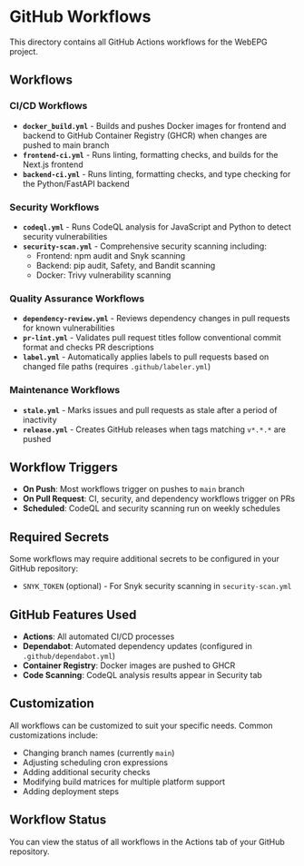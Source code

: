 # GitHub Workflows

This directory contains all GitHub Actions workflows for the WebEPG project.

## Workflows

### CI/CD Workflows

- **`docker_build.yml`** - Builds and pushes Docker images for frontend and backend to GitHub Container Registry (GHCR) when changes are pushed to main branch
- **`frontend-ci.yml`** - Runs linting, formatting checks, and builds for the Next.js frontend
- **`backend-ci.yml`** - Runs linting, formatting checks, and type checking for the Python/FastAPI backend

### Security Workflows

- **`codeql.yml`** - Runs CodeQL analysis for JavaScript and Python to detect security vulnerabilities
- **`security-scan.yml`** - Comprehensive security scanning including:
  - Frontend: npm audit and Snyk scanning
  - Backend: pip audit, Safety, and Bandit scanning
  - Docker: Trivy vulnerability scanning

### Quality Assurance Workflows

- **`dependency-review.yml`** - Reviews dependency changes in pull requests for known vulnerabilities
- **`pr-lint.yml`** - Validates pull request titles follow conventional commit format and checks PR descriptions
- **`label.yml`** - Automatically applies labels to pull requests based on changed file paths (requires `.github/labeler.yml`)

### Maintenance Workflows

- **`stale.yml`** - Marks issues and pull requests as stale after a period of inactivity
- **`release.yml`** - Creates GitHub releases when tags matching `v*.*.*` are pushed

## Workflow Triggers

- **On Push**: Most workflows trigger on pushes to `main` branch
- **On Pull Request**: CI, security, and dependency workflows trigger on PRs
- **Scheduled**: CodeQL and security scanning run on weekly schedules

## Required Secrets

Some workflows may require additional secrets to be configured in your GitHub repository:

- `SNYK_TOKEN` (optional) - For Snyk security scanning in `security-scan.yml`

## GitHub Features Used

- **Actions**: All automated CI/CD processes
- **Dependabot**: Automated dependency updates (configured in `.github/dependabot.yml`)
- **Container Registry**: Docker images are pushed to GHCR
- **Code Scanning**: CodeQL analysis results appear in Security tab

## Customization

All workflows can be customized to suit your specific needs. Common customizations include:

- Changing branch names (currently `main`)
- Adjusting scheduling cron expressions
- Adding additional security checks
- Modifying build matrices for multiple platform support
- Adding deployment steps

## Workflow Status

You can view the status of all workflows in the Actions tab of your GitHub repository.


